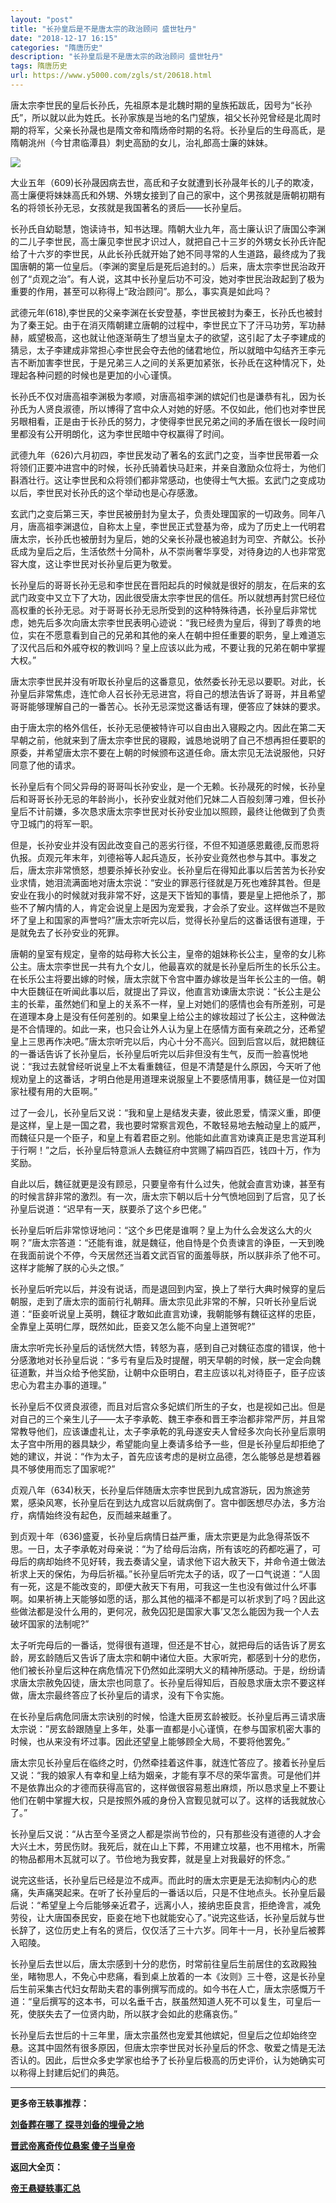 ```yaml
---
layout: "post"
title: "长孙皇后是不是唐太宗的政治顾问 盛世牡丹"
date: "2018-12-17 16:15"
categories: "隋唐历史"
description: "长孙皇后是不是唐太宗的政治顾问 盛世牡丹"
tags: 隋唐历史
url: https://www.y5000.com/zgls/st/20618.html
---
```






唐太宗李世民的皇后长孙氏，先祖原本是北魏时期的皇族拓跋氐，因号为“长孙氏”，所以就以此为姓氏。长孙家族是当地的名门望族，祖父长孙兕曾经是北周时期的将军，父亲长孙晟也是隋文帝和隋炀帝时期的名将。长孙皇后的生母高氐，是隋朝洮州（今甘肃临潭县）刺史高励的女儿，治礼郎高士廉的妹妹。

![](https://img.y5000.com/uploads/allimg/170502/11-1F502150635C8.jpg)

大业五年（609)长孙晟因病去世，高氐和子女就遭到长孙晟年长的儿子的欺凌，高士廉便将妹妹高氏和外甥、外甥女接到了自己的家中，这个男孩就是唐朝初期有名的将领长孙无忌，女孩就是我国著名的贤后——长孙皇后。

长孙氏自幼聪慧，饱读诗书，知书达理。隋朝大业九年，高士廉认识了唐国公李渊的二儿子李世民，高士廉见李世民才识过人，就把自己十三岁的外甥女长孙氏许配给了十六岁的李世民，从此长孙氏就开始了她不同寻常的人生道路，最终成为了我国唐朝的第一位皇后。（李渊的窦皇后是死后追封的。）后来，唐太宗李世民治政开创了“贞观之治”。有人说，这其中长孙皇后功不可没，她对李世民治政起到了极为重要的作用，甚至可以称得上“政治顾问”。那么，事实真是如此吗？

武德元年(618),李世民的父亲李渊在长安登基，李世民被封为秦王，长孙氏也被封为了秦王妃。由于在消灭隋朝建立唐朝的过程中，李世民立下了汗马功劳，军功赫赫，威望极高，这也就让他逐渐萌生了想当皇太子的欲望，这引起了太子李建成的猜忌，太子李建成非常担心李世民会夺去他的储君地位，所以就暗中勾结齐王李元吉不断加害李世民，于是兄弟三人之间的关系更加紧张，长孙氐在这种情况下，处理起各种问题的时候也是更加的小心谨慎。

长孙氏不仅对唐高祖李渊极为孝顺，对唐高祖李渊的嫔妃们也是谦恭有礼，因为长孙氏为人贤良淑德，所以博得了宫中众人对她的好感。不仅如此，他们也对李世民另眼相看，正是由于长孙氏的努力，才使得李世民兄弟之间的矛盾在很长一段时间里都没有公开明朗化，这为李世民暗中夺权赢得了时间。

武德九年（626)六月初四，李世民发动了著名的玄武门之变，当李世民带着一众将领们正要冲进宫中的时候，长孙氏骑着快马赶来，并亲自激励众位将士，为他们斟酒壮行。这让李世民和众将领们都非常感动，也使得士气大振。玄武门之变成功以后，李世民对长孙氏的这个举动也是心存感激。

玄武门之变后第三天，李世民被册封为皇太子，负责处理国家的一切政务。同年八月，唐高祖李渊退位，自称太上皇，李世民正式登基为帝，成为了历史上一代明君唐太宗，长孙氏也被册封为皇后，她的父亲长孙晟也被追封为司空、齐献公。长孙氐成为皇后之后，生活依然十分简朴，从不崇尚奢华享受，对待身边的人也非常宽容大度，这让李世民对长孙皇后更为敬爱。

长孙皇后的哥哥长孙无忌和李世民在晋阳起兵的时候就是很好的朋友，在后来的玄武门政变中又立下了大功，因此很受唐太宗李世民的信任。所以就想再封赏巳经位高权重的长孙无忌。对于哥哥长孙无忌所受到的这种特殊待遇，长孙皇后非常忧虑，她先后多次向唐太宗李世民表明心迹说：“我已经贵为皇后，得到了尊贵的地位，实在不愿意看到自己的兄弟和其他的亲人在朝中担任重要的职务，皇上难道忘了汉代吕后和外戚夺权的教训吗？皇上应该以此为戒，不要让我的兄弟在朝中掌握大权。”

唐太宗李世民并没有听取长孙皇后的这番意见，依然委长孙无忌以要职。对此，长孙皇后非常焦虑，连忙命人召长孙无忌进宫，将自己的想法告诉了哥哥，并且希望哥哥能够理解自己的一番苦心。长孙无忌深觉这番话有理，便答应了妹妹的要求。

由于唐太宗的格外信任，长孙无忌便被特许可以自由出入寝殿之内。因此在第二天早朝之前，他就来到了唐太宗李世民的寝殿，诚恳地说明了自己不想再担任要职的原委，并希望唐太宗不要在上朝的时候颁布这道任命。唐太宗见无法说服他，只好同意了他的请求。

长孙皇后有个同父异母的哥哥叫长孙安业，是一个无赖。长孙晟死的时候，长孙皇后和哥哥长孙无忌的年龄尚小，长孙安业就对他们兄妹二人百般刻薄刁难，但长孙皇后不计前嫌，多次恳求唐太宗李世民对长孙安业加以照顾，最终让他做到了负责守卫城门的将军一职。

但是，长孙安业并没有因此改变自己的恶劣行径，不但不知道感恩戴德,反而恩将仇报。贞观元年末年，刘德裕等人起兵造反，长孙安业竟然也参与其中。事发之后，唐太宗非常愤怒，想要杀掉长孙安业。长孙皇后在得知此事以后苦苦为长孙安业求情，她泪流满面地对唐太宗说：“安业的罪恶行径就是万死也难辞其咎。但是安业在我小的时候就对我非常不好，这是天下皆知的事情，要是皇上把他杀了，那些不了解内情的人，肯定会说皇上是因为宠爱我，才会杀了安业。这样做岂不是败坏了皇上和国家的声誉吗?”唐太宗听完以后，觉得长孙皇后的这番话很有道理，于是就免去了长孙安业的死罪。

唐朝的皇室有规定，皇帝的姑母称大长公主，皇帝的姐妹称长公主，皇帝的女儿称公主。唐太宗李世民一共有九个女儿，他最喜欢的就是长孙皇后所生的长乐公主。在长乐公主将要出嫁的时候，唐太宗就下令宫中置办嫁妆是当年长公主的一倍。朝中大臣魏征在听闻此事以后，就提出了异议，他直言劝谏唐太宗说：“长公主是公主的长辈，虽然她们和皇上的关系不一样，皇上对她们的感情也会有所差别，可是在道理本身上是没有任何差别的。如果皇上给公主的嫁妆超过了长公主，这种做法是不合情理的。如此一来，也只会让外人认为皇上在感情方面有亲疏之分，还希望皇上三思再作决吧。”唐太宗听完以后，内心十分不高兴。回到后宫以后，就把魏征的一番话告诉了长孙皇后，长孙皇后听完以后非但没有生气，反而一脸喜悦地说：“我过去就曾经听说皇上不太看重魏征，但是不清楚是什么原因，今天听了他规劝皇上的这番话，才明白他是用道理来说服皇上不要感情用事，魏征是一位对国家社稷有用的大臣啊。”

过了一会儿，长孙皇后又说：“我和皇上是结发夫妻，彼此恩爱，情深义重，即便是这样，皇上是一国之君，我也要时常察言观色，不敢轻易地去触动皇上的威严，而魏征只是一个臣子，和皇上有着君臣之别。他能如此直言劝谏真正是忠言逆耳利于行啊！”之后，长孙皇后特意派人去魏征府中赏赐了絹四百匹，钱四十万，作为奖励。

自此以后，魏征就更是没有顾忌，只要皇帝有什么过失，他就会直言劝谏，甚至有的时候言辞非常的激烈。有一次，唐太宗下朝以后十分气愤地回到了后宫，见了长孙皇后说道：“迟早有一天，朕要杀了这个乡巴佬。”

长孙皇后听后非常惊讶地问：“这个乡巴佬是谁啊？皇上为什么会发这么大的火啊？”唐太宗答道：“还能有谁，就是魏征，他自恃是个负责谏言的诤臣，一天到晚在我面前说个不停，今天居然还当着文武百官的面羞辱朕，所以朕非杀了他不可。这样才能解了朕的心头之恨。”

长孙皇后听完以后，并没有说话，而是退回到内室，换上了举行大典时候穿的皇后朝服，走到了唐太宗的面前行礼朝拜。唐太宗见此非常的不解，只听长孙皇后说道：“臣妾听说皇上英明，魏征才敢如此直言劝谏，我朝能够有魏征这样的忠臣，全靠皇上英明仁厚，既然如此，臣妾又怎么能不向皇上道贺呢?”

唐太宗听完长孙皇后的话恍然大悟，转怒为喜，感到自己对魏征态度的错误，他十分感激地对长孙皇后说：“多亏有皇后及时提醒，明天早朝的时候，朕一定会向魏征道歉，并当众给予他奖励，让朝中众臣明白，君主应该以礼对待臣子，臣子应该忠心为君主办事的道理。”

长孙皇后不仅贤良淑德，而且对后宫众多妃嫔们所生的子女，也是视如己出。但是对自己的三个亲生儿子——太子李承乾、魏王李泰和晋王李治都非常严厉，并且常常教导他们，应该谦虚礼让，太子李承乾的乳母遂安夫人曾经多次向长孙皇后禀明太子宫中所用的器具缺少，希望能向皇上奏请多给予一些，但是长孙皇后却拒绝了她的建议，并说：“作为太子，首先应该考虑的是树立品德，怎么能够总是想着器具不够使用而忘了国家呢?”

贞观八年（634)秋天，长孙皇后伴随唐太宗李世民到九成宫游玩，因为旅途劳累，感染风寒，长孙皇后在到达九成宫以后就病倒了。宫中御医想尽办法，多方治疗，病情始终没有起色，反而越来越重了。

到贞观十年（636)盛夏，长孙皇后病情日益严重，唐太宗更是为此急得茶饭不思。一日，太子李承乾对母亲说：“为了给母后治病，所有该吃的药都吃遍了，可母后的病却始终不见好转，我去奏请父皇，请求他下诏大赦天下，并命令道士做法祈求上天的保佑，为母后祈福。”长孙皇后听完太子的话，叹了一口气说道：“人固有一死，这是不能改变的，即便大赦天下有用，可我这一生也没有做过什么坏事啊。如果祈祷上天能够如愿的话，那么其他的福泽不都是可以祈求到了吗？因此这些做法都是没什么用的，更何况，赦免囚犯是国家大事’又怎么能因为我一个人去破坏国家的法制呢?”

太子听完母后的一番话，觉得很有道理，但还是不甘心，就把母后的话告诉了房玄龄，房玄龄随后又告诉了唐太宗和朝中诸位大臣。大家听完，都感到十分的悲伤，他们被长孙皇后这种在病危情况下仍然如此深明大义的精神所感动。于是，纷纷请求唐太宗赦免囚徒，唐太宗也同意了。长孙皇后得知后，百般恳求唐太宗不要这样做，唐太宗最终答应了长孙皇后的请求，没有下令实施。

在长孙皇后病危同唐太宗诀别的时候，恰逢大臣房玄龄被贬。长孙皇后再三请求唐太宗说：”房玄龄跟随皇上多年，处事一直都是小心谨慎，在参与国家机密大事的时候，也从来没有坏过事。因此还望皇上能够顾全大局，不要将他罢免。”

唐太宗见长孙皇后在临终之时，仍然牵挂着这件事，就连忙答应了。接着长孙皇后又说：“我的娘家人有幸和皇上结为姻亲，才能有享不尽的荣华富贵。可是他们并不是依靠出众的才德而获得高官的，这样做很容易惹出麻烦，所以恳求皇上不要让他们在朝中掌握大权，只是按照外戚的身份入宫觐见就可以了。这样的话我就放心了。”

长孙皇后又说：“从古至今圣贤之人都是崇尚节俭的，只有那些没有道德的人才会大兴土木，劳民伤财。我死后，就在山上下葬，不用建立坟墓，也不用棺木，所需的物品都用木瓦就可以了。节俭地为我安葬，就是皇上对我最好的怀念。”

说完这些话，长孙皇后已经是泣不成声。而此时的唐太宗更是无法抑制内心的悲痛，失声痛哭起来。在听了长孙皇后的一番话以后，只是不住地点头。长孙皇后最后说：“希望皇上今后能够亲近君子，远离小人，接纳忠臣良言，拒绝谗言，减免劳役，让大唐国泰民安，臣妾在地下也就能安心了。”说完这些话，长孙皇后就与世长辞了，这位历史上有名的贤后，仅仅活了三十六岁。同年十一月，长孙皇后被葬入昭陵。

长孙皇后去世以后，唐太宗感到十分的悲伤，时常前往皇后生前居住的玄政殿独坐，睹物思人，不免心中悲痛，看到桌上放着的一本《汝则》三十卷，这是长孙皇后生前采集古代妇女帮助夫君的事例撰写而成的。如今书在人亡，唐太宗感慨万千道：“皇后撰写的这本书，可以名垂千古，朕虽然知道人死不可以复生，可皇后一死，使朕失去了一位贤内助，所以朕才会如此的悲痛哀伤。”

长孙皇后去世后的十三年里，唐太宗虽然也宠爱其他嫔妃，但皇后之位却始终空悬。这其中固然有很多原因，但唐太宗李世民对长孙皇后的怀念、敬爱之情是无法否认的。因此，后世众多史学家也给予了长孙皇后极高的历史评价，认为她确实可以称得上封建后妃们的典范。

* * *

**更多帝王轶事推荐：**

[**刘备葬在哪了 探寻刘备的埋骨之地**](https://www.y5000.com/zgls/sglj/20610.html)

[**晋武帝离奇传位悬案 傻子当皇帝**](https://www.y5000.com/zgls/sglj/20613.html)

**返回大全页：**

**[帝王悬疑轶事汇总](https://www.y5000.com/zgls/20642.html)**
